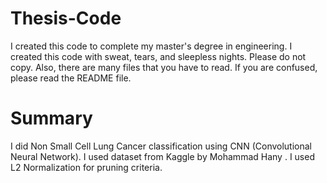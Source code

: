 # Thesis-Code
I created this code to complete my master's degree in engineering. I created this code with sweat, tears, and sleepless nights. Please do not copy. Also, there are many files that you have to read. If you are confused, please read the README file.

# Summary
I did Non Small Cell Lung Cancer classification using CNN (Convolutional Neural Network). I used dataset from Kaggle by Mohammad Hany .   I used L2 Normalization for pruning criteria.
